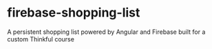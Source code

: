 # firebase-shopping-list
A persistent shopping list powered by Angular and Firebase built for a custom Thinkful course

